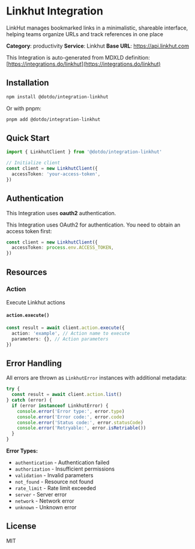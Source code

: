 # Linkhut Integration

LinkHut manages bookmarked links in a minimalistic, shareable interface, helping teams organize URLs and track references in one place

**Category**: productivity
**Service**: Linkhut
**Base URL**: https://api.linkhut.com

This Integration is auto-generated from MDXLD definition: [https://integrations.do/linkhut](https://integrations.do/linkhut)

## Installation

```bash
npm install @dotdo/integration-linkhut
```

Or with pnpm:

```bash
pnpm add @dotdo/integration-linkhut
```

## Quick Start

```typescript
import { LinkhutClient } from '@dotdo/integration-linkhut'

// Initialize client
const client = new LinkhutClient({
  accessToken: 'your-access-token',
})
```

## Authentication

This Integration uses **oauth2** authentication.

This Integration uses OAuth2 for authentication. You need to obtain an access token first:

```typescript
const client = new LinkhutClient({
  accessToken: process.env.ACCESS_TOKEN,
})
```

## Resources

### Action

Execute Linkhut actions

#### `action.execute()`

```typescript
const result = await client.action.execute({
  action: 'example', // Action name to execute
  parameters: {}, // Action parameters
})
```

## Error Handling

All errors are thrown as `LinkhutError` instances with additional metadata:

```typescript
try {
  const result = await client.action.list()
} catch (error) {
  if (error instanceof LinkhutError) {
    console.error('Error type:', error.type)
    console.error('Error code:', error.code)
    console.error('Status code:', error.statusCode)
    console.error('Retryable:', error.isRetriable())
  }
}
```

**Error Types:**

- `authentication` - Authentication failed
- `authorization` - Insufficient permissions
- `validation` - Invalid parameters
- `not_found` - Resource not found
- `rate_limit` - Rate limit exceeded
- `server` - Server error
- `network` - Network error
- `unknown` - Unknown error

## License

MIT
